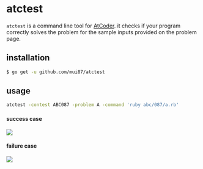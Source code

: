 # atctest

`atctest` is a command line tool for [AtCoder](https://atcoder.jp/).
it checks if your program correctly solves the problem for the sample inputs provided on the problem page.

## installation

```bash
$ go get -u github.com/mui87/atctest
```

## usage

```bash
atctest -contest ABC087 -problem A -command 'ruby abc/087/a.rb'
```

#### success case

![](https://user-images.githubusercontent.com/22269397/56220836-15505500-60a4-11e9-807b-26f0fff3d8c0.png)

#### failure case

![](https://user-images.githubusercontent.com/22269397/56220844-171a1880-60a4-11e9-883c-6211afc45d10.png)
